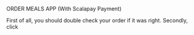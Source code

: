 ORDER MEALS APP (With Scalapay Payment)

First of all, you should double check your order if it was right.
Secondly, click